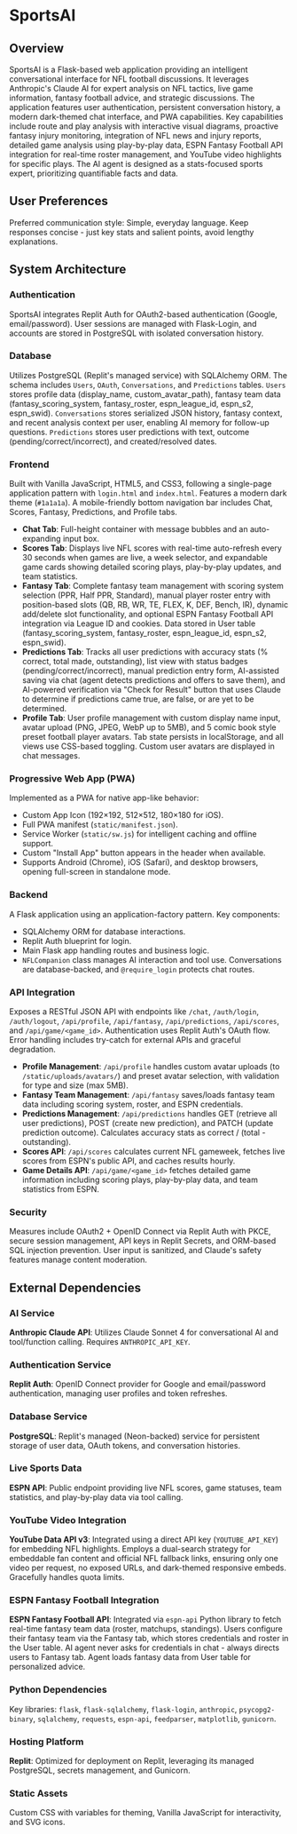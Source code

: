 # SportsAI

## Overview

SportsAI is a Flask-based web application providing an intelligent conversational interface for NFL football discussions. It leverages Anthropic's Claude AI for expert analysis on NFL tactics, live game information, fantasy football advice, and strategic discussions. The application features user authentication, persistent conversation history, a modern dark-themed chat interface, and PWA capabilities. Key capabilities include route and play analysis with interactive visual diagrams, proactive fantasy injury monitoring, integration of NFL news and injury reports, detailed game analysis using play-by-play data, ESPN Fantasy Football API integration for real-time roster management, and YouTube video highlights for specific plays. The AI agent is designed as a stats-focused sports expert, prioritizing quantifiable facts and data.

## User Preferences

Preferred communication style: Simple, everyday language. Keep responses concise - just key stats and salient points, avoid lengthy explanations.

## System Architecture

### Authentication

SportsAI integrates Replit Auth for OAuth2-based authentication (Google, email/password). User sessions are managed with Flask-Login, and accounts are stored in PostgreSQL with isolated conversation history.

### Database

Utilizes PostgreSQL (Replit's managed service) with SQLAlchemy ORM. The schema includes `Users`, `OAuth`, `Conversations`, and `Predictions` tables. `Users` stores profile data (display_name, custom_avatar_path), fantasy team data (fantasy_scoring_system, fantasy_roster, espn_league_id, espn_s2, espn_swid). `Conversations` stores serialized JSON history, fantasy context, and recent analysis context per user, enabling AI memory for follow-up questions. `Predictions` stores user predictions with text, outcome (pending/correct/incorrect), and created/resolved dates.

### Frontend

Built with Vanilla JavaScript, HTML5, and CSS3, following a single-page application pattern with `login.html` and `index.html`. Features a modern dark theme (`#1a1a1a`). A mobile-friendly bottom navigation bar includes Chat, Scores, Fantasy, Predictions, and Profile tabs.
- **Chat Tab**: Full-height container with message bubbles and an auto-expanding input box.
- **Scores Tab**: Displays live NFL scores with real-time auto-refresh every 30 seconds when games are live, a week selector, and expandable game cards showing detailed scoring plays, play-by-play updates, and team statistics.
- **Fantasy Tab**: Complete fantasy team management with scoring system selection (PPR, Half PPR, Standard), manual player roster entry with position-based slots (QB, RB, WR, TE, FLEX, K, DEF, Bench, IR), dynamic add/delete slot functionality, and optional ESPN Fantasy Football API integration via League ID and cookies. Data stored in User table (fantasy_scoring_system, fantasy_roster, espn_league_id, espn_s2, espn_swid).
- **Predictions Tab**: Tracks all user predictions with accuracy stats (% correct, total made, outstanding), list view with status badges (pending/correct/incorrect), manual prediction entry form, AI-assisted saving via chat (agent detects predictions and offers to save them), and AI-powered verification via "Check for Result" button that uses Claude to determine if predictions came true, are false, or are yet to be determined.
- **Profile Tab**: User profile management with custom display name input, avatar upload (PNG, JPEG, WebP up to 5MB), and 5 comic book style preset football player avatars.
Tab state persists in localStorage, and all views use CSS-based toggling. Custom user avatars are displayed in chat messages.

### Progressive Web App (PWA)

Implemented as a PWA for native app-like behavior:
- Custom App Icon (192×192, 512×512, 180×180 for iOS).
- Full PWA manifest (`static/manifest.json`).
- Service Worker (`static/sw.js`) for intelligent caching and offline support.
- Custom "Install App" button appears in the header when available.
- Supports Android (Chrome), iOS (Safari), and desktop browsers, opening full-screen in standalone mode.

### Backend

A Flask application using an application-factory pattern. Key components:
- SQLAlchemy ORM for database interactions.
- Replit Auth blueprint for login.
- Main Flask app handling routes and business logic.
- `NFLCompanion` class manages AI interaction and tool use.
Conversations are database-backed, and `@require_login` protects chat routes.

### API Integration

Exposes a RESTful JSON API with endpoints like `/chat`, `/auth/login`, `/auth/logout`, `/api/profile`, `/api/fantasy`, `/api/predictions`, `/api/scores`, and `/api/game/<game_id>`. Authentication uses Replit Auth's OAuth flow. Error handling includes try-catch for external APIs and graceful degradation.
- **Profile Management**: `/api/profile` handles custom avatar uploads (to `/static/uploads/avatars/`) and preset avatar selection, with validation for type and size (max 5MB).
- **Fantasy Team Management**: `/api/fantasy` saves/loads fantasy team data including scoring system, roster, and ESPN credentials.
- **Predictions Management**: `/api/predictions` handles GET (retrieve all user predictions), POST (create new prediction), and PATCH (update prediction outcome). Calculates accuracy stats as correct / (total - outstanding).
- **Scores API**: `/api/scores` calculates current NFL gameweek, fetches live scores from ESPN's public API, and caches results hourly.
- **Game Details API**: `/api/game/<game_id>` fetches detailed game information including scoring plays, play-by-play data, and team statistics from ESPN.

### Security

Measures include OAuth2 + OpenID Connect via Replit Auth with PKCE, secure session management, API keys in Replit Secrets, and ORM-based SQL injection prevention. User input is sanitized, and Claude's safety features manage content moderation.

## External Dependencies

### AI Service

**Anthropic Claude API**: Utilizes Claude Sonnet 4 for conversational AI and tool/function calling. Requires `ANTHROPIC_API_KEY`.

### Authentication Service

**Replit Auth**: OpenID Connect provider for Google and email/password authentication, managing user profiles and token refreshes.

### Database Service

**PostgreSQL**: Replit's managed (Neon-backed) service for persistent storage of user data, OAuth tokens, and conversation histories.

### Live Sports Data

**ESPN API**: Public endpoint providing live NFL scores, game statuses, team statistics, and play-by-play data via tool calling.

### YouTube Video Integration

**YouTube Data API v3**: Integrated using a direct API key (`YOUTUBE_API_KEY`) for embedding NFL highlights. Employs a dual-search strategy for embeddable fan content and official NFL fallback links, ensuring only one video per request, no exposed URLs, and dark-themed responsive embeds. Gracefully handles quota limits.

### ESPN Fantasy Football Integration

**ESPN Fantasy Football API**: Integrated via `espn-api` Python library to fetch real-time fantasy team data (roster, matchups, standings). Users configure their fantasy team via the Fantasy tab, which stores credentials and roster in the User table. AI agent never asks for credentials in chat - always directs users to Fantasy tab. Agent loads fantasy data from User table for personalized advice.

### Python Dependencies

Key libraries: `flask`, `flask-sqlalchemy`, `flask-login`, `anthropic`, `psycopg2-binary`, `sqlalchemy`, `requests`, `espn-api`, `feedparser`, `matplotlib`, `gunicorn`.

### Hosting Platform

**Replit**: Optimized for deployment on Replit, leveraging its managed PostgreSQL, secrets management, and Gunicorn.

### Static Assets

Custom CSS with variables for theming, Vanilla JavaScript for interactivity, and SVG icons.